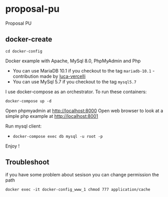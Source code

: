 # proposal-pu
Proposal PU


## docker-create

```
cd docker-config
```

Docker example with Apache, MySql 8.0, PhpMyAdmin and Php

- You can use MariaDB 10.1 if you checkout to the tag `mariadb-10.1` - contribution made by [luca-vercelli](https://github.com/luca-vercelli)
- You can use MySql 5.7 if you checkout to the tag `mysql5.7`

I use docker-compose as an orchestrator. To run these containers:

```
docker-compose up -d
```

Open phpmyadmin at [http://localhost:8000](http://localhost:8000)
Open web browser to look at a simple php example at [http://localhost:8001](http://localhost:8001)

Run mysql client:

- `docker-compose exec db mysql -u root -p` 

Enjoy !


## Troubleshoot
if you have some problem about sesison you can change permission the path
```
docker exec -it docker-config_www_1 chmod 777 application/cache
```